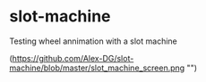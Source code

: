 # slot-machine
Testing wheel annimation with a slot machine

(https://github.com/Alex-DG/slot-machine/blob/master/slot_machine_screen.png "")

